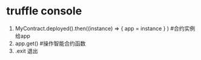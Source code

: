 # truffle console
1. MyContract.deployed().then((instance) => { app = instance } ) #合约实例给app
2. app.get() #操作智能合约函数
3. .exit 退出